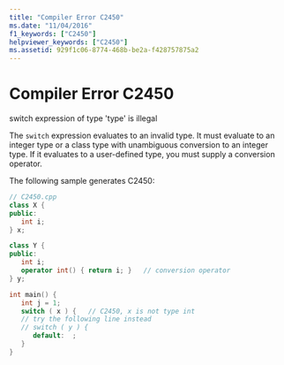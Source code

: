 ```yaml
---
title: "Compiler Error C2450"
ms.date: "11/04/2016"
f1_keywords: ["C2450"]
helpviewer_keywords: ["C2450"]
ms.assetid: 929f1c06-8774-468b-be2a-f428757875a2
---
```

# Compiler Error C2450

switch expression of type 'type' is illegal

The `switch` expression evaluates to an invalid type. It must evaluate to an integer type or a class type with unambiguous conversion to an integer type. If it evaluates to a user-defined type, you must supply a conversion operator.

The following sample generates C2450:

```cpp
// C2450.cpp
class X {
public:
   int i;
} x;

class Y {
public:
   int i;
   operator int() { return i; }   // conversion operator
} y;

int main() {
   int j = 1;
   switch ( x ) {   // C2450, x is not type int
   // try the following line instead
   // switch ( y ) {
      default:  ;
   }
}
```
